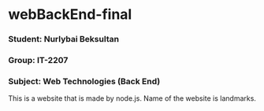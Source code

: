 # webBackEnd-final
### Student: Nurlybai Beksultan
### Group: IT-2207
### Subject: Web Technologies (Back End)

This is a website that is made by node.js. Name of the website is landmarks. 
